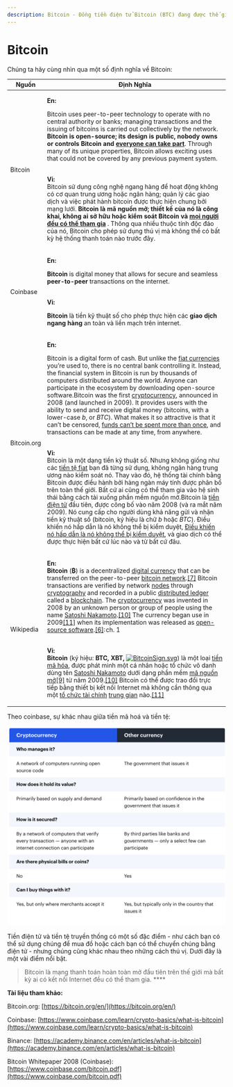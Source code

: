 ```yaml
---
description: Bitcoin - Đồng tiền điện tử Bitcoin (BTC) đang được thế giới suy ngẫm.
---
```


# Bitcoin

Chúng ta hãy cùng nhìn qua một số định nghĩa về Bitcoin:

| Nguồn       | Định Nghĩa                                                                                                                                                                                                                                                                                                                                                                                                                                                                                                                                                                                                                                                                                                                                                                                                                                                                                                                                                                                                                                                                                                                                                                                                                                                                                                                                                                                                                                                                                                                                                                                                                                                                                                                                                                                                                                                                                                                                                                                                                                                                                                                                                                                                                                                                                                                                                                                                                                                                                                                                                                                                                                                |
| ----------- | --------------------------------------------------------------------------------------------------------------------------------------------------------------------------------------------------------------------------------------------------------------------------------------------------------------------------------------------------------------------------------------------------------------------------------------------------------------------------------------------------------------------------------------------------------------------------------------------------------------------------------------------------------------------------------------------------------------------------------------------------------------------------------------------------------------------------------------------------------------------------------------------------------------------------------------------------------------------------------------------------------------------------------------------------------------------------------------------------------------------------------------------------------------------------------------------------------------------------------------------------------------------------------------------------------------------------------------------------------------------------------------------------------------------------------------------------------------------------------------------------------------------------------------------------------------------------------------------------------------------------------------------------------------------------------------------------------------------------------------------------------------------------------------------------------------------------------------------------------------------------------------------------------------------------------------------------------------------------------------------------------------------------------------------------------------------------------------------------------------------------------------------------------------------------------------------------------------------------------------------------------------------------------------------------------------------------------------------------------------------------------------------------------------------------------------------------------------------------------------------------------------------------------------------------------------------------------------------------------------------------------------------------------- |
| Bitcoin     | <p><strong>En:</strong></p><p>Bitcoin uses peer-to-peer technology to operate with no central authority or banks; managing transactions and the issuing of bitcoins is carried out collectively by the network. <strong>Bitcoin is open-source; its design is public, nobody owns or controls Bitcoin and</strong> <a href="https://bitcoin.org/en/support-bitcoin"><strong>everyone can take part</strong></a>. Through many of its unique properties, Bitcoin allows exciting uses that could not be covered by any previous payment system.</p><p><br><strong>Vi:</strong><br><strong></strong>Bitcoin sử dụng công nghệ ngang hàng để hoạt động không có cơ quan trung ương hoặc ngân hàng; quản lý các giao dịch và việc phát hành bitcoin được thực hiện chung bởi mạng lưới. <strong>Bitcoin là mã nguồn mở; thiết kế của nó là công khai, không ai sở hữu hoặc kiểm soát Bitcoin và</strong> <a href="https://bitcoin.org/en/support-bitcoin"><strong>mọi người đều có thể tham gia</strong></a> . Thông qua nhiều thuộc tính độc đáo của nó, Bitcoin cho phép sử dụng thú vị mà không thể có bất kỳ hệ thống thanh toán nào trước đây.<br></p>                                                                                                                                                                                                                                                                                                                                                                                                                                                                                                                                                                                                                                                                                                                                                                                                                                                                                                                                                                                                                                                                                                                                                                                                                                                                                                                                                                                                                                                                                                   |
| Coinbase    | <p><strong>En:</strong></p><p><strong>Bitcoin</strong> is digital money that allows for secure and seamless <strong>peer-to-peer</strong> transactions on the internet.</p><p><br><strong>Vi:</strong></p><p><strong>Bitcoin</strong> là tiền kỹ thuật số cho phép thực hiện các <strong>giao dịch ngang hàng</strong> an toàn và liền mạch trên internet.</p>                                                                                                                                                                                                                                                                                                                                                                                                                                                                                                                                                                                                                                                                                                                                                                                                                                                                                                                                                                                                                                                                                                                                                                                                                                                                                                                                                                                                                                                                                                                                                                                                                                                                                                                                                                                                                                                                                                                                                                                                                                                                                                                                                                                                                                                                                            |
| Bitcoin.org | <p><strong>En:</strong></p><p>Bitcoin is a digital form of cash. But unlike the <a href="https://academy.binance.com/en/articles/what-is-fiat-currency">fiat currencies</a> you’re used to, there is no central bank controlling it. Instead, the financial system in Bitcoin is run by thousands of computers distributed around the world. Anyone can participate in the ecosystem by downloading open-source software.Bitcoin was the first <a href="https://academy.binance.com/en/articles/what-is-cryptocurrency">cryptocurrency</a>, announced in 2008 (and launched in 2009). It provides users with the ability to send and receive digital money (bitcoins, with a lower-case <em>b</em>, or <em>BTC</em>). What makes it so attractive is that it can’t be censored, <a href="https://academy.binance.com/en/articles/double-spending-explained">funds can’t be spent more than once</a>, and transactions can be made at any time, from anywhere.</p><p><strong></strong><br><strong>Vi:</strong><br><strong></strong>Bitcoin là một dạng tiền kỹ thuật số. Nhưng không giống như các <a href="https://academy.binance.com/vi/articles/what-is-fiat-currency">tiền tệ fiat</a> bạn đã từng sử dụng, không ngân hàng trung ương nào kiểm soát nó. Thay vào đó, hệ thống tài chính bằng Bitcoin được điều hành bởi hàng ngàn máy tính được phân bổ trên toàn thế giới. Bất cứ ai cũng có thể tham gia vào hệ sinh thái bằng cách tải xuống phần mềm nguồn mở.Bitcoin là <a href="https://academy.binance.com/vi/articles/what-is-cryptocurrency">tiền điện tử</a> đầu tiên, được công bố vào năm 2008 (và ra mắt năm 2009). Nó cung cấp cho người dùng khả năng gửi và nhận tiền kỹ thuật số (bitcoin, ký hiệu là chữ <em>b</em> hoặc <em>BTC</em>). Điều khiến nó hấp dẫn là nó không thể bị kiểm duyệt, <a href="https://academy.binance.com/vi/articles/double-spending-explained">Điều khiến nó hấp dẫn là nó không thể bị kiểm duyệt</a>, và giao dịch có thể được thực hiện bất cứ lúc nào và từ bất cứ đâu.</p>                                                                                                                                                                                                                                                                                                                                                                                                                                                                                                                                                                                                                          |
| Wikipedia   | <p><strong>En:</strong><br><strong>Bitcoin</strong> (<strong>₿</strong>) is a decentralized <a href="https://en.wikipedia.org/wiki/Digital_currency">digital currency</a> that can be transferred on the peer-to-peer <a href="https://en.wikipedia.org/wiki/Bitcoin_network">bitcoin network</a>.<a href="https://en.wikipedia.org/wiki/Bitcoin#cite_note-JSC-13">[7]</a> Bitcoin transactions are verified by network <a href="https://en.wikipedia.org/wiki/Node_(networking)">nodes</a> through <a href="https://en.wikipedia.org/wiki/Cryptography">cryptography</a> and recorded in a public <a href="https://en.wikipedia.org/wiki/Distributed_ledger">distributed ledger</a> called a <a href="https://en.wikipedia.org/wiki/Blockchain">blockchain</a>. The <a href="https://en.wikipedia.org/wiki/Cryptocurrency">cryptocurrency</a> was invented in 2008 by an unknown person or group of people using the name <a href="https://en.wikipedia.org/wiki/Satoshi_Nakamoto">Satoshi Nakamoto</a>.<a href="https://en.wikipedia.org/wiki/Bitcoin#cite_note-whoissn-17">[10]</a> The currency began use in 2009<a href="https://en.wikipedia.org/wiki/Bitcoin#cite_note-NY2011-18">[11]</a> when its implementation was released as <a href="https://en.wikipedia.org/wiki/Open-source_software">open-source software</a>.<a href="https://en.wikipedia.org/wiki/Bitcoin#cite_note-Antonopoulos2014-11">[6]</a>: ch. 1 </p><p><br><strong>Vi:</strong><br><strong>Bitcoin</strong> (ký hiệu: <strong>BTC, XBT,</strong> <a href="https://vi.wikipedia.org/wiki/T%E1%BA%ADp_tin:BitcoinSign.svg"><img src="https://upload.wikimedia.org/wikipedia/commons/thumb/b/ba/BitcoinSign.svg/9px-BitcoinSign.svg.png" alt="BitcoinSign.svg"></a>) là một loại <a href="https://vi.wikipedia.org/wiki/Ti%E1%BB%81n_m%C3%A3_h%C3%B3a">tiền mã hóa</a>, được phát minh một cá nhân hoặc tổ chức vô danh dùng tên <a href="https://vi.wikipedia.org/wiki/Satoshi_Nakamoto">Satoshi Nakamoto</a> dưới dạng phần mềm <a href="https://vi.wikipedia.org/wiki/Ph%E1%BA%A7n_m%E1%BB%81m_ngu%E1%BB%93n_m%E1%BB%9F">mã nguồn mở</a><a href="https://vi.wikipedia.org/wiki/Bitcoin#cite_note-9">[9]</a> từ năm 2009.<a href="https://vi.wikipedia.org/wiki/Bitcoin#cite_note-10">[10]</a> Bitcoin có thể được trao đổi trực tiếp bằng thiết bị kết nối Internet mà không cần thông qua một <a href="https://vi.wikipedia.org/wiki/T%E1%BB%95_ch%E1%BB%A9c_t%C3%A0i_ch%C3%ADnh">tổ chức tài chính</a> <a href="https://vi.wikipedia.org/wiki/Trung_gian_t%C3%A0i_ch%C3%ADnh">trung gian</a> nào.<a href="https://vi.wikipedia.org/wiki/Bitcoin#cite_note-11">[11]</a></p> |

Theo coinbase, sự khác nhau giữa tiền mã hoá và tiền tệ:

![Theo coinbase, sự khác nhau giữa tiền mã hoá và tiền tệ.](../.gitbook/assets/image.png)

Tiền điện tử và tiền tệ truyền thống có một số đặc điểm - như cách bạn có thể sử dụng chúng để mua đồ hoặc cách bạn có thể chuyển chúng bằng điện tử - nhưng chúng cũng khác nhau theo những cách thú vị. Dưới đây là một vài điểm nổi bật.

> Bitcoin là mạng thanh toán hoàn toàn mở đầu tiên trên thế giới mà bất kỳ ai có kết nối Internet đều có thể tham gia. ****&#x20;



**Tài liệu tham khảo:**

Bitcoin.org: [https://bitcoin.org/en/](https://bitcoin.org/en/)

Coinbase: [https://www.coinbase.com/learn/crypto-basics/what-is-bitcoin](https://www.coinbase.com/learn/crypto-basics/what-is-bitcoin)

Binance: [https://academy.binance.com/en/articles/what-is-bitcoin](https://academy.binance.com/en/articles/what-is-bitcoin)

Bitcoin Whitepaper 2008 (Coinbase): [https://www.coinbase.com/bitcoin.pdf](https://www.coinbase.com/bitcoin.pdf)

